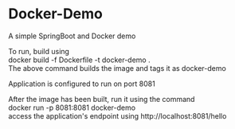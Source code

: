 # Docker-Demo
A simple SpringBoot and Docker demo

To run, build using
<br>
docker build -f Dockerfile -t docker-demo .
<br>
The above command builds the image and tags it as docker-demo

Application is configured to run on port 8081

After the image has been built, run it using the command
<br>
docker run -p 8081:8081 docker-demo
<br>
access the application's endpoint using http://localhost:8081/hello
